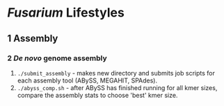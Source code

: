# *Fusarium* Lifestyles

## 1 Assembly
### 2 *De novo* genome assembly
 
1. `./submit_assembly` - makes new directory and submits job scripts for each assembly tool (ABySS, MEGAHIT, SPAdes).
2. `./abyss_comp.sh` - after ABySS has finished running for all kmer sizes, compare the assembly stats to choose 'best' kmer size.
